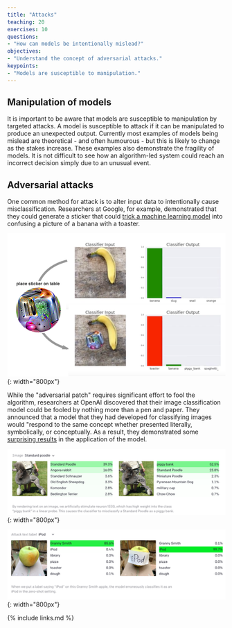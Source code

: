 ```yaml
---
title: "Attacks"
teaching: 20
exercises: 10
questions:
- "How can models be intentionally mislead?"
objectives:
- "Understand the concept of adversarial attacks."
keypoints:
- "Models are susceptible to manipulation."
---
```


## Manipulation of models

It is important to be aware that models are susceptible to manipulation by targeted attacks. A model is susceptible to attack if it can be manipulated to produce an unexpected output. Currently most examples of models being mislead are theoretical - and often humourous - but this is likely to change as the stakes increase. These examples also demonstrate the fragility of models. It is not difficult to see how an algorithm-led system could reach an incorrect decision simply due to an unusual event.

## Adversarial attacks

One common method for attack is to alter input data to intentionally cause misclassification. Researchers at Google, for example, demonstrated that they could generate a sticker that could [trick a machine learning model](https://slate.com/technology/2018/01/google-researchers-tricked-an-a-i-into-thinking-a-banana-was-a-toaster.html) into confusing a picture of a banana with a toaster.

![Banana or toaster](../fig/banana.png){: width="800px"}

While the "adversarial patch" requires significant effort to fool the algorithm, researchers at OpenAI discovered that their image classification model could be fooled by nothing more than a pen and paper. They announced that a model that they had developed for classifying images would "respond to the same concept whether presented literally, symbolically, or conceptually. As a result, they demonstrated some [surprising results](https://www.theguardian.com/technology/2021/mar/08/typographic-attack-pen-paper-fool-ai-thinking-apple-ipod-clip) in the application of the model.

![poodle](../fig/poodle.png){: width="800px"}

![apple](../fig/apple.png){: width="800px"}


<!--

Data can be overlaid with targeted values that lead to misclassification.

https://www.science.org/doi/10.1126/science.aaw4399

https://arxiv.org/abs/1804.05296

Examples, and discussion.



https://twitter.com/MIT_CSAIL/status/1507754751995260931

https://slate.com/technology/2018/01/google-researchers-tricked-an-a-i-into-thinking-a-banana-was-a-toaster.html

https://www.theguardian.com/technology/2021/mar/08/typographic-attack-pen-paper-fool-ai-thinking-apple-ipod-clip


https://kde.mitre.org/blog/2018/10/28/is-this-a-wolf-understanding-bias-in-machine-learning/

https://arxiv.org/abs/1804.05296


TODO:

Look at 4 in https://arxiv.org/pdf/2012.05345.pdf



## Data injection

TODO:

Where models are continuously trained, there is risk that new training data might be intentionally injected in order to achieve a desired outcome.

-->

{% include links.md %}